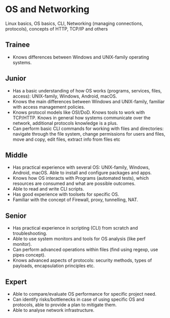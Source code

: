 # OS and Networking
Linux basics, OS basics, CLI, Networking (managing connections, protocols), concepts of HTTP, TCP/IP and others
## Trainee
- Knows differences between Windows and UNIX-family operating systems.
## Junior
- Has a basic understanding of how OS works (programs, services, files, access): UNIX-family, Windows, Android, macOS. 
- Knows the main differences between Windows and UNIX-family, familiar with access management policies.
- Knows protocol models like OSI/DoD. Knows tools to work with TCP/HTTP. Knows in general how systems communicate over the network, additional protocols knowledge is a plus.
- Can  perform basic CLI commands for working with files and directories: navigate through the file system, change permissions for users and files, move and copy, edit files, extract info from files etc
## Middle
- Has practical experience with several OS: UNIX-family, Windows, Android, macOS. Able to install and configure packages and apps.
- Knows how OS interacts with Programs (automated tests), which resources are consumed and what are possible outcomes.
- Able to read and write CLI scripts.
- Has good experience with toolsets for specific OS.
- Familiar with the concept of Firewall, proxy, tunnelling, NAT.
## Senior
- Has practical experience in scripting (CLI) from scratch and troubleshooting.
- Able to use system monitors and tools for OS analysis (like perf monitor).
- Can perform advanced operations within files (find using regexp, use pipes concept).
- Knows advanced aspects of protocols: security methods, types of payloads, encapsulation principles etc.
## Expert
- Able to compare/evaluate OS performance for specific project need.
- Can identify risks/bottlenecks in case of using specific OS and protocols, able to provide a plan to mitigate them.
- Able to analyse network infrastructure.